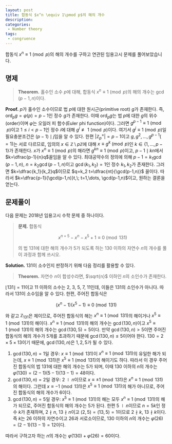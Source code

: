 ```yaml
---
layout: post
title: 합동식 $x^n \equiv 1\pmod p$의 해의 개수
description:
categories:
 - Number theory
tags:
 - congruence
---
```


합동식 $x^n\equiv 1\pmod p$의 해의 개수를 구하고 연관된 임용고시 문제를 풀어보았습니다.

## 명제

> **Theorem.** 홀수인 소수 $p$에 대해, 합동식 $x^n\equiv 1\pmod p$의 해의 개수는 $\gcd(p-1,n)$이다.

**Proof.** $p$가 홀수인 소수이므로 법 $p$에 대한 원시근(primitive root) $g$가 존재한다. 즉, $\operatorname{ord}_p g = \varphi(p)=p-1$인 정수 $g$가 존재한다. 이때 $\operatorname{ord}_p g$는 법 $p$에 대한 $g$의 위수(order)이며 $\varphi$는 오일러 피 함수(Euler phi function)이다. 그러면 $g^{p-1}\equiv 1\pmod p$이고 $1\le i < p-1$인 정수 $i$에 대해 $g^i\not\equiv 1\pmod p$이다. 여기서 $g^j\equiv 1\pmod{p}$일 필요충분조건은 $(p-1)\mid j$임을 알 수 있다. 한편 $|\mathbb{Z}_p^\times|=p-1$이고 $g,g^2,\dots,g^{p-1}(=1)$는 서로 다르므로, 임의의 $x\in\mathbb{Z}\setminus p\mathbb{Z}$에 대해 $x\equiv g^k\pmod p$인 $k\in\{1,\dots,p-1\}$가 존재한다. $x$가 $x^n\equiv 1\pmod p$의 해라면 $g^{kn}\equiv 1\pmod p$이고, $p-1\mid kn$에서 $k=\dfrac{p-1}{n}q$꼴임을 알 수 있다. 최대공약수의 정의에 의해 $p-1=k_1\gcd(p-1,n)$, $n=k_2\gcd(p-1,n)$이고 $\gcd(k_1,k_2)=1$인 정수 $k_1,k_2$가 존재한다. 그러면 $k=\dfrac{k_1}{k_2}q$이므로 $q=k_2 t=\dfrac{nt}{\gcd(p-1,n)}$ 꼴이다. 따라서 $k=\dfrac{p-1}{\gcd(p-1,n)}t,\; t=1,\dots, \gcd(p-1,n)$이고, 원하는 결론을 얻는다.
## 문제풀이
다음 문제는 2018년 임용고시 수학 문제 중 하나이다.
>**문제.** 합동식
>
>$$x^{n+5}-x^n-x^5+1\equiv 0\pmod{131}$$
>
>의 법 $131$에 대한 해의 개수가 $5$가 되도록 하는 $130$ 이하의 자연수 $n$의 개수를 풀이 과정과 함께 쓰시오.

**Solution.** 131이 소수인지 판정하기 위해 다음 정리를 활용할 수 있다.
> **Theorem.** 자연수 $n$이 합성수라면, $\sqrt{n}$ 이하인 $n$의 소인수가 존재한다.

$\lfloor 131 \rfloor=11$이고 11 이하의 소수는 2, 3, 5, 7, 11인데, 이들은 131의 소인수가 아니다. 따라서 131이 소수임을 알 수 있다. 한편, 주어진 합동식은

$$
(x^n-1)(x^5-1)\equiv 0\pmod{131}
$$

와 같고 $\mathbb{Z}_{131}$은 체이므로, 주어진 합동식의 해는 $x^n\equiv 1\pmod{131}$의 해이거나 $x^5\equiv 1\pmod{131}$의 해이다. $x^n\equiv 1\pmod{131}$의 해의 개수는 $\gcd(130,n)$이고 $x^5\equiv 1\pmod{131}$의 해의 개수는 $\gcd(130,5)=5$이다. 만약 $\gcd(130,n)>5$이면 주어진 합동식의 해의 개수가 5개를 초과하기 때문에 $\gcd(130,n)\le 5$이어야 한다. $130=2\times 5\times 13$이기 때문에, $\gcd(130,n)$은 $1, 2, 5$가 될 수 있다.

1. $\gcd(130,n)=1$일 경우: $x\equiv 1\pmod{131}$이 $x^n\equiv 1\pmod{131}$의 유일한 해가 되는데, $x\equiv 1\pmod{131}$은 $x^5\equiv 1\pmod{131}$의 해이기도 하다. 따라서 이 경우 주어진 합동식의 법 131에 대한 해의 개수는 5가 되며, 이때 130 이하의 $n$의 개수는 $\varphi(130)=(2-1)(5-1)(13-1)=48$이다.
2. $\gcd(130,n)=2$일 경우: $2\mid n$이므로 $x\equiv \pm 1\pmod{131}$은 $x^n\equiv 1\pmod{131}$의 해이다. 그런데 $x\equiv -1\pmod{131}$은 $x^5\equiv 1\pmod{131}$의 해가 아니므로, 주어진 합동식의 해의 개수가 6이다.
3. $\gcd(130,n)=5$일 경우: $x^5\equiv 1\pmod{131}$의 해는 모두 $x^n\equiv 1\pmod{131}$의 해가 되므로, 주어진 합동식의 해의 개수는 5가 된다. 한편 $5\mid n$이므로 $n=5k$인 정수 $k$가 존재하며, $2\nmid n$, $13\nmid n$이고 $(2,5)=(13,5)=1$이므로 $2\nmid k$, $13\nmid k$이다. 즉 $k$는 26 이하의 자연수이고 26과 서로소이므로, 130 이하의 $n$의 개수는 $\varphi(26)=(2-1)(13-1)=12$이다.

따라서 구하고자 하는 $n$의 개수는 $\varphi(130)+\varphi(26)=60$이다.